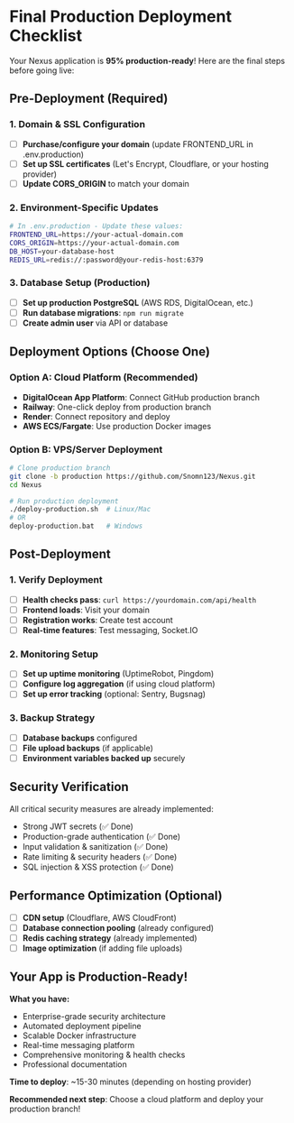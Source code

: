 # Final Production Deployment Checklist

Your Nexus application is **95% production-ready**! Here are the final steps before going live:

## Pre-Deployment (Required)

### 1. Domain & SSL Configuration
- [ ] **Purchase/configure your domain** (update FRONTEND_URL in .env.production)
- [ ] **Set up SSL certificates** (Let's Encrypt, Cloudflare, or your hosting provider)
- [ ] **Update CORS_ORIGIN** to match your domain

### 2. Environment-Specific Updates
```bash
# In .env.production - Update these values:
FRONTEND_URL=https://your-actual-domain.com
CORS_ORIGIN=https://your-actual-domain.com
DB_HOST=your-database-host
REDIS_URL=redis://:password@your-redis-host:6379
```

### 3. Database Setup (Production)
- [ ] **Set up production PostgreSQL** (AWS RDS, DigitalOcean, etc.)
- [ ] **Run database migrations**: `npm run migrate` 
- [ ] **Create admin user** via API or database

## Deployment Options (Choose One)

### Option A: Cloud Platform (Recommended)
- **DigitalOcean App Platform**: Connect GitHub production branch
- **Railway**: One-click deploy from production branch  
- **Render**: Connect repository and deploy
- **AWS ECS/Fargate**: Use production Docker images

### Option B: VPS/Server Deployment
```bash
# Clone production branch
git clone -b production https://github.com/Snomn123/Nexus.git
cd Nexus

# Run production deployment
./deploy-production.sh  # Linux/Mac
# OR
deploy-production.bat   # Windows
```

## Post-Deployment

### 1. Verify Deployment
- [ ] **Health checks pass**: `curl https://yourdomain.com/api/health`
- [ ] **Frontend loads**: Visit your domain
- [ ] **Registration works**: Create test account
- [ ] **Real-time features**: Test messaging, Socket.IO

### 2. Monitoring Setup
- [ ] **Set up uptime monitoring** (UptimeRobot, Pingdom)
- [ ] **Configure log aggregation** (if using cloud platform)
- [ ] **Set up error tracking** (optional: Sentry, Bugsnag)

### 3. Backup Strategy  
- [ ] **Database backups** configured
- [ ] **File upload backups** (if applicable)
- [ ] **Environment variables backed up** securely

## Security Verification

All critical security measures are already implemented:
- Strong JWT secrets (✅ Done)
- Production-grade authentication (✅ Done)  
- Input validation & sanitization (✅ Done)
- Rate limiting & security headers (✅ Done)
- SQL injection & XSS protection (✅ Done)

## Performance Optimization (Optional)

- [ ] **CDN setup** (Cloudflare, AWS CloudFront)
- [ ] **Database connection pooling** (already configured)
- [ ] **Redis caching strategy** (already implemented)
- [ ] **Image optimization** (if adding file uploads)

## Your App is Production-Ready! 

**What you have:**
- Enterprise-grade security architecture
- Automated deployment pipeline  
- Scalable Docker infrastructure
- Real-time messaging platform
- Comprehensive monitoring & health checks
- Professional documentation

**Time to deploy**: ~15-30 minutes (depending on hosting provider)

**Recommended next step**: Choose a cloud platform and deploy your production branch!